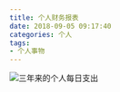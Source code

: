 ```yaml
---
title: 个人财务报表
date: 2018-09-05 09:17:40
categories: 个人
tags:
- 个人事物
---
```


![三年来的个人每日支出](http://ww1.sinaimg.cn/large/72fa5153gy1fuyed1cw9lj20vg0mp0ux.jpg)
